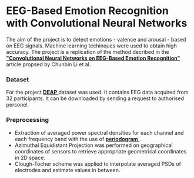 # EEG-Based Emotion Recognition with Convolutional Neural Networks
The aim of the project is to detect emotions - valence and arousal - based on EEG signals. Machine learning techinques were used to obtain high accuracy. The project is a replication of the method decribed in the <a href="https://link.springer.com/chapter/10.1007/978-981-15-1899-7_11" target="_blank">**"Convolutional Neural Networks on EEG-Based Emotion Recognition"**</a> article propsed by Chunbin Li et al.

### Dataset
For the project <a href="https://link.springer.com/chapter/10.1007/978-981-15-1899-7_11" target="_blank">**DEAP** </a> dataset was used. It contains EEG data acquired from 32 participants. It can be downloaded by sending a request to authorised personel.

### Preprocessing

* Extraction of averaged power spectral densities for each channel and each frequency band with the use of <a href="https://docs.scipy.org/doc/scipy/reference/generated/scipy.signal.periodogram.html">**periodogram** </a>.
* Azimuthal Equidistant Projection was performed on geographical coordinates of sensors to retrieve appropriate geometrical coordinates in 2D space. 
* Clough-Tocher scheme was applied to interpolate averaged PSDs of electrodes and estimate values in between.
